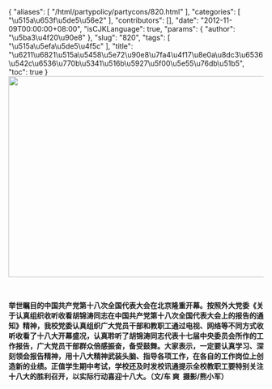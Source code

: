 {
    "aliases": [
        "/html/partypolicy/partycons/820.html"
    ],
    "categories": [
        "\u515a\u653f\u5de5\u56e2"
    ],
    "contributors": [],
    "date": "2012-11-09T00:00:00+08:00",
    "isCJKLanguage": true,
    "params": {
        "author": "\u5ba3\u4f20\u90e8"
    },
    "slug": "820",
    "tags": [
        "\u515a\u5efa\u5de5\u4f5c"
    ],
    "title": "\u6211\u6821\u515a\u5458\u5e72\u90e8\u7fa4\u4f17\u8e0a\u8dc3\u6536\u542c\u6536\u770b\u5341\u516b\u5927\u5f00\u5e55\u76db\u51b5",
    "toc": true
}
**<img
    src="https://cdn.tfls.online/mirror/full/fcf5a0075f833cab24dc1d632e156912e15750d9.jpg"
    style="display:block;margin-left:auto;margin-right:auto;"
    decoding="async"
    fetchpriority="auto"
    loading="lazy"
    height="397"
    width="600"
/>**

 

**举世瞩目的中国共产党第十八次全国代表大会在北京隆重开幕。按照外大党委《关于认真组织收听收看胡锦涛同志在中国共产党第十八次全国代表大会上的报告的通知》精神，我校党委认真组织广大党员干部和教职工通过电视、网络等不同方式收听收看了十八大开幕盛况，认真聆听了胡锦涛同志代表十七届中央委员会所作的工作报告，广大党员干部群众倍感振奋，备受鼓舞。大家表示，一定要认真学习、深刻领会报告精神，用十八大精神武装头脑、指导各项工作，在各自的工作岗位上创造新的业绩。正值学生期中考试，学校还及时发校讯通提示全校教职工要特别关注十八大的胜利召开，以实际行动喜迎十八大。（文/车 爽  摄影/熊小军）**

